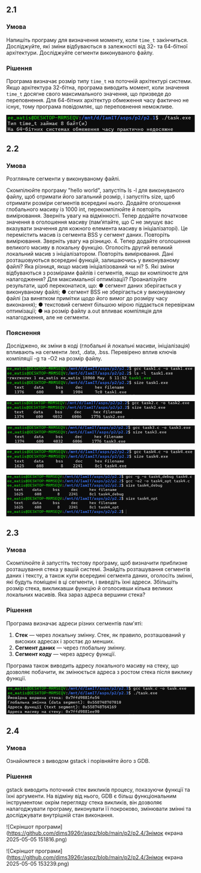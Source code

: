 ## 2.1

### Умова

Напишіть програму для визначення моменту, коли `time_t` закінчиться. Досліджуйте, які зміни відбуваються в залежності від 32- та 64-бітної архітектури. Досліджуйте сегменти виконуваного файлу.

### Рішення

Програма визначає розмір типу `time_t` на поточній архітектурі системи. Якщо архітектура 32-бітна, програма виводить момент, коли значення `time_t` досягне свого максимального значення, що призведе до переповнення. Для 64-бітних архітектур обмеження часу фактично не існує, тому програма повідомляє, що переповнення неможливе.

![Example Image](https://github.com/dims3926r/aspz/blob/main/p2/p2.1/image.png)

## 2.2
### Умова
Розгляньте сегменти у виконуваному файлі.

Скомпілюйте програму "hello world", запустіть ls -l для виконуваного файлу, щоб отримати його загальний розмір, і запустіть size, щоб отримати розміри сегментів всередині нього.
Додайте оголошення глобального масиву із 1000 int, перекомпілюйте й повторіть вимірювання. Зверніть увагу на відмінності.
Тепер додайте початкове значення в оголошення масиву (пам’ятайте, що C не змушує вас вказувати значення для кожного елемента масиву в ініціалізаторі). Це перемістить масив із сегмента
BSS у сегмент даних. Повторіть вимірювання. Зверніть увагу на різницю. 4. Тепер додайте оголошення великого масиву в локальну функцію. Оголосіть другий великий локальний масив з ініціалізатором. Повторіть вимірювання. Дані розташовуються всередині функцій, залишаючись у виконуваному файлі? Яка різниця, якщо масив ініціалізований чи ні? 5. Які зміни відбуваються з розмірами файлів і сегментів, якщо ви компілюєте для налагодження? Для максимальної оптимізації? Проаналізуйте результати, щоб переконатися, що: ● сегмент даних зберігається у виконуваному файлі; ● сегмент BSS не зберігається у виконуваному файлі (за винятком примітки щодо його вимог до розміру часу виконання); ● текстовий сегмент більшою мірою піддається перевіркам оптимізації; ● на розмір файлу a.out впливає компіляція для налагодження, але не сегменти.

### Пояснення
Досліджено, як зміни в коді (глобальні й локальні масиви, ініціалізація) впливають на сегменти .text, .data, .bss. Перевірено вплив ключів компіляції -g та -O2 на розмір файлу.

![Знімок екрана 2025-05-05 145319](https://github.com/dims3926r/aspz/blob/main/p2/p2.2/Знімок%20екрана%202025-05-05%20145319.png)

![Знімок екрана 2025-05-05 145517](https://github.com/dims3926r/aspz/blob/main/p2/p2.2/Знімок%20екрана%202025-05-05%20145517.png)

![Знімок екрана 2025-05-05 145558](https://github.com/dims3926r/aspz/blob/main/p2/p2.2/Знімок%20екрана%202025-05-05%20145558.png)

![Знімок екрана 2025-05-05 145606](https://github.com/dims3926r/aspz/blob/main/p2/p2.2/Знімок%20екрана%202025-05-05%20145606.png)

![Знімок екрана 2025-05-05 145838](https://github.com/dims3926r/aspz/blob/main/p2/p2.2/Знімок%20екрана%202025-05-05%20145838.png)

## 2.3

### Умова  
Скомпілюйте й запустіть тестову програму, щоб визначити приблизне розташування стека у вашій системі. Знайдіть розташування сегментів даних і тексту, а також купи всередині сегмента даних, оголосіть змінні, які будуть поміщені в ці сегменти, і виведіть їхні адреси. Збільшіть розмір стека, викликавши функцію й оголосивши кілька великих локальних масивів. Яка зараз адреса вершини стека?

### Рішення 
Програма визначає адреси різних сегментів пам'яті:
1. **Стек** — через локальну змінну. Стек, як правило, розташований у високих адресах і зростає до менших.
2. **Сегмент даних** — через глобальну змінну.
3. **Сегмент коду** — через адресу функції.

Програма також виводить адресу локального масиву на стеку, що дозволяє побачити, як змінюється адреса з ростом стека після виклику функції.

![Скріншот програми](https://github.com/dims3926r/aspz/blob/main/p2/p3.3/image.png)

## 2.4

### Умова  
Ознайомтеся з виводом gstack і порівняйте його з GDB.

### Рішення  
gstack виводить поточний стек викликів процесу, показуючи функції та їхні аргументи. На відміну від нього, GDB є більш функціональним інструментом: окрім перегляду стека викликів, він дозволяє налагоджувати програму, виконувати її покроково, змінювати змінні та досліджувати внутрішній стан виконання.

![Скріншот програми](https://github.com/dims3926r/aspz/blob/main/p2/p2.4/Знімок екрана 2025-05-05 151816.png)

![Скріншот програми](https://github.com/dims3926r/aspz/blob/main/p2/p2.4/Знімок екрана 2025-05-05 153239.png)



